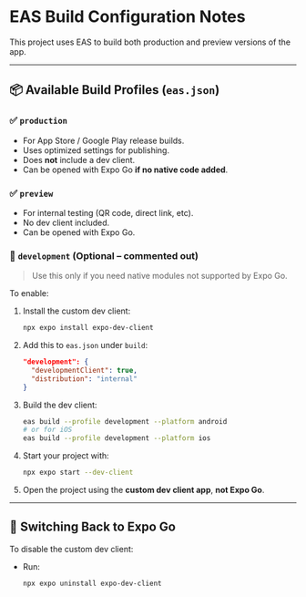 # EAS Build Configuration Notes

This project uses EAS to build both production and preview versions of the app.

---

## 📦 Available Build Profiles (`eas.json`)

### ✅ `production`
- For App Store / Google Play release builds.
- Uses optimized settings for publishing.
- Does **not** include a dev client.
- Can be opened with Expo Go **if no native code added**.

### ✅ `preview`
- For internal testing (QR code, direct link, etc).
- No dev client included.
- Can be opened with Expo Go.

### 🧪 `development` (Optional – commented out)
> Use this only if you need native modules not supported by Expo Go.

To enable:
1. Install the custom dev client:
    ```bash
    npx expo install expo-dev-client
    ```

2. Add this to `eas.json` under `build`:
    ```json
    "development": {
      "developmentClient": true,
      "distribution": "internal"
    }
    ```

3. Build the dev client:
    ```bash
    eas build --profile development --platform android
    # or for iOS
    eas build --profile development --platform ios
    ```

4. Start your project with:
    ```bash
    npx expo start --dev-client
    ```

5. Open the project using the **custom dev client app**, **not Expo Go**.

---

## 🔁 Switching Back to Expo Go

To disable the custom dev client:

- Run:
  ```bash
  npx expo uninstall expo-dev-client
